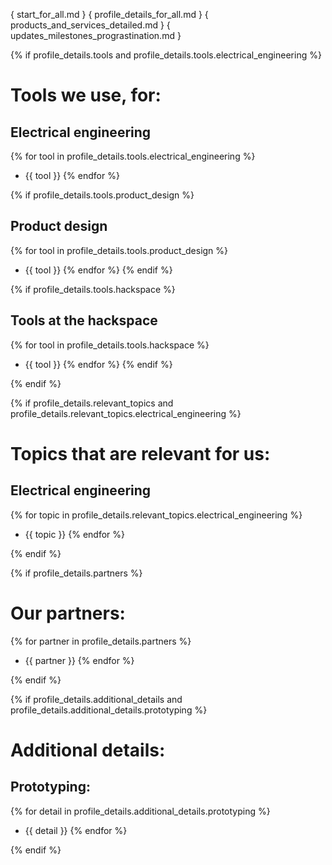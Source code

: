 { start_for_all.md }
{ profile_details_for_all.md }
{ products_and_services_detailed.md }
{ updates_milestones_prograstination.md }

{% if profile_details.tools and profile_details.tools.electrical_engineering %}
# Tools we use, for:

## Electrical engineering
{% for tool in profile_details.tools.electrical_engineering %}
- {{ tool }}
{% endfor %}

{% if profile_details.tools.product_design %}
## Product design
{% for tool in profile_details.tools.product_design %}
- {{ tool }}
{% endfor %}
{% endif %}

{% if profile_details.tools.hackspace %}
## Tools at the hackspace
{% for tool in profile_details.tools.hackspace %}
- {{ tool }}
{% endfor %}
{% endif %}

{% endif %}


{% if profile_details.relevant_topics and profile_details.relevant_topics.electrical_engineering %}
# Topics that are relevant for us:

## Electrical engineering
{% for topic in profile_details.relevant_topics.electrical_engineering %}
- {{ topic }}
{% endfor %}

{% endif %}


{% if profile_details.partners %}
# Our partners:

{% for partner in profile_details.partners %}
- {{ partner }}
{% endfor %}

{% endif %}


{% if profile_details.additional_details and profile_details.additional_details.prototyping %}
# Additional details:

## Prototyping:
{% for detail in profile_details.additional_details.prototyping %}
- {{ detail }}
{% endfor %}

{% endif %}
